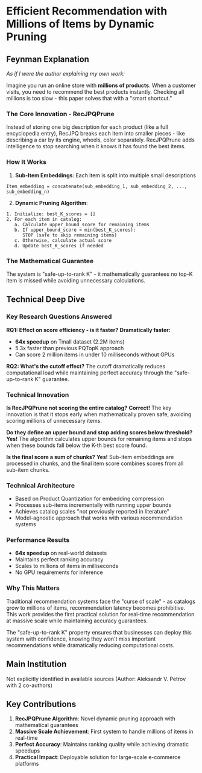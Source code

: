 # Efficient Recommendation with Millions of Items by Dynamic Pruning

## Feynman Explanation

*As if I were the author explaining my own work:*

Imagine you run an online store with **millions of products**. When a customer visits, you need to recommend the best products instantly. Checking all millions is too slow - this paper solves that with a "smart shortcut."

### The Core Innovation - RecJPQPrune

Instead of storing one big description for each product (like a full encyclopedia entry), RecJPQ breaks each item into smaller pieces - like describing a car by its engine, wheels, color separately. RecJPQPrune adds intelligence to stop searching when it knows it has found the best items.

### How It Works

1. **Sub-Item Embeddings**: Each item is split into multiple small descriptions
```
Item_embedding = concatenate(sub_embedding_1, sub_embedding_2, ..., sub_embedding_n)
```

2. **Dynamic Pruning Algorithm**:
```
1. Initialize: best_K_scores = []
2. For each item in catalog:
   a. Calculate upper_bound_score for remaining items
   b. If upper_bound_score < min(best_K_scores):
      STOP (safe to skip remaining items)
   c. Otherwise, calculate actual score
   d. Update best_K_scores if needed
```

### The Mathematical Guarantee

The system is "safe-up-to-rank K" - it mathematically guarantees no top-K item is missed while avoiding unnecessary calculations.

## Technical Deep Dive

### Key Research Questions Answered

**RQ1: Effect on score efficiency - is it faster?**
**Dramatically faster:**
- **64x speedup** on Tmall dataset (2.2M items)
- 5.3x faster than previous PQTopK approach
- Can score 2 million items in under 10 milliseconds without GPUs

**RQ2: What's the cutoff effect?**
The cutoff dramatically reduces computational load while maintaining perfect accuracy through the "safe-up-to-rank K" guarantee.

### Technical Innovation

**Is RecJPQPrune not scoring the entire catalog?**
**Correct!** The key innovation is that it stops early when mathematically proven safe, avoiding scoring millions of unnecessary items.

**Do they define an upper bound and stop adding scores below threshold?**
**Yes!** The algorithm calculates upper bounds for remaining items and stops when these bounds fall below the K-th best score found.

**Is the final score a sum of chunks?**
**Yes!** Sub-item embeddings are processed in chunks, and the final item score combines scores from all sub-item chunks.

### Technical Architecture

- Based on Product Quantization for embedding compression
- Processes sub-items incrementally with running upper bounds
- Achieves catalog scales "not previously reported in literature"
- Model-agnostic approach that works with various recommendation systems

### Performance Results

- **64x speedup** on real-world datasets
- Maintains perfect ranking accuracy
- Scales to millions of items in milliseconds
- No GPU requirements for inference

### Why This Matters

Traditional recommendation systems face the "curse of scale" - as catalogs grow to millions of items, recommendation latency becomes prohibitive. This work provides the first practical solution for real-time recommendation at massive scale while maintaining accuracy guarantees.

The "safe-up-to-rank K" property ensures that businesses can deploy this system with confidence, knowing they won't miss important recommendations while dramatically reducing computational costs.

## Main Institution

Not explicitly identified in available sources (Author: Aleksandr V. Petrov with 2 co-authors)

## Key Contributions

1. **RecJPQPrune Algorithm**: Novel dynamic pruning approach with mathematical guarantees
2. **Massive Scale Achievement**: First system to handle millions of items in real-time
3. **Perfect Accuracy**: Maintains ranking quality while achieving dramatic speedups
4. **Practical Impact**: Deployable solution for large-scale e-commerce platforms